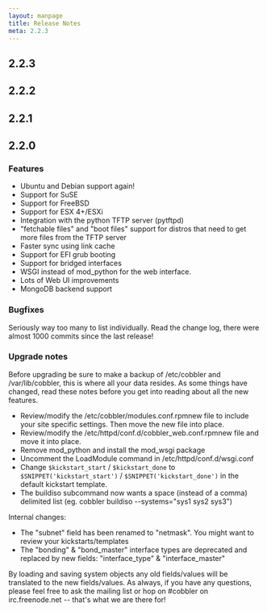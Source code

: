 ```yaml
---
layout: manpage
title: Release Notes
meta: 2.2.3
---
```


## 2.2.3

## 2.2.2

## 2.2.1



## 2.2.0

### Features

- Ubuntu and Debian support again!
- Support for SuSE
- Support for FreeBSD
- Support for ESX 4+/ESXi
- Integration with the python TFTP server (pytftpd)
- "fetchable files" and "boot files" support for distros that need to get more files from the TFTP server
- Faster sync using link cache
- Support for EFI grub booting
- Support for bridged interfaces
- WSGI instead of mod_python for the web interface.
- Lots of Web UI improvements
- MongoDB backend support

### Bugfixes

Seriously way too many to list individually. Read the change log, there were almost 1000 commits since the last release!

### Upgrade notes

Before upgrading be sure to make a backup of /etc/cobbler and /var/lib/cobbler, this is where all your data resides. As some things have changed, read these notes before you get into reading about all the new features.

- Review/modify the /etc/cobbler/modules.conf.rpmnew file to include your site specific settings. Then move the new file into place.
- Review/modify the /etc/httpd/conf.d/cobbler_web.conf.rpmnew file and move it into place.
- Remove mod_python and install the mod_wsgi package
- Uncomment the LoadModule command in /etc/httpd/conf.d/wsgi.conf
- Change `$kickstart_start` / `$kickstart_done` to `$SNIPPET('kickstart_start')` / `$SNIPPET('kickstart_done')` in the default kickstart template.
- The buildiso subcommand now wants a space (instead of a comma) delimited list (eg. cobbler buildiso --systems="sys1 sys2 sys3")

Internal changes:
- The "subnet" field has been renamed to "netmask". You might want to review your kickstarts/templates
- The "bonding" & "bond_master" interface types are deprecated and replaced by new fields: "interface_type" & "interface_master"

By loading and saving system objects any old fields/values will be translated to the new fields/values.
As always, if you have any questions, please feel free to ask the mailing list or hop on #cobbler on irc.freenode.net -- that's what we are there for! 

